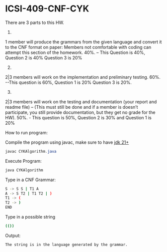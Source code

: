 # ICSI-409-CNF-CYK

There are 3 parts to this HW.

1.

1 member will produce the grammars from the given language and convert it to the CNF
format on paper: Members not comfortable with coding can attempt this section of the
homework. 40%. – This Question is 40%, Question 2 is 40% Question 3 is 20%

2. 

2|3 members will work on the implementation and preliminary testing. 60%. --This
question is 60%, Question 1 is 20% Question 3 is 20%.

3. 

2|3 members will work on the testing and documentation (your report and readme file) –
(This must still be done and if a member is doesn’t participate, you still provide
documentation, but they get no grade for the HW). 50%. - This question is 50%,
Question 2 is 30% and Question 1 is 20%

How to run program:

Compile the program using javac, make sure to have [jdk 21+](https://www.oracle.com/java/technologies/downloads/)


```java
javac CYKAlgorithm.java
```

Execute Program:

```java
java CYKAlgorithm
```

Type in a CNF Grammar:
```bash
S -> S S | T1 A
A -> S T2 | T1 T2 | )
T1 -> (
T2 -> )
END
```

Type in a possible string
```bash
(())
```

Output:
```bash
The string is in the language generated by the grammar.
```
